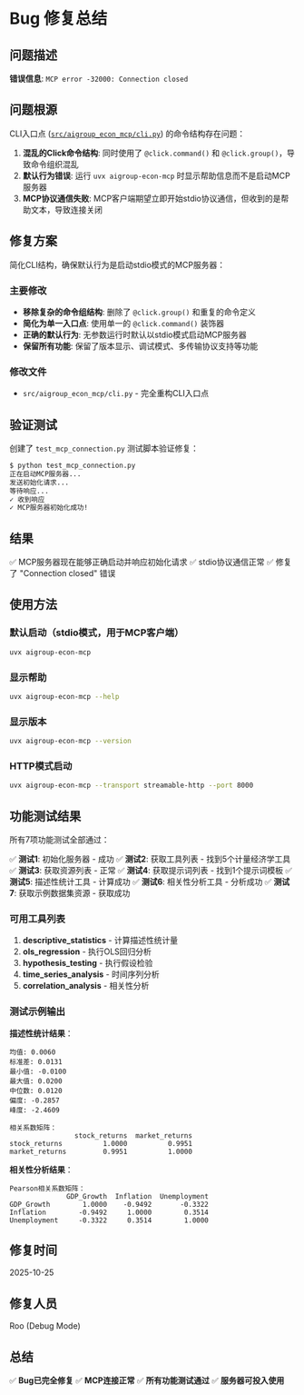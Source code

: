 # Bug 修复总结

## 问题描述
**错误信息**: `MCP error -32000: Connection closed`

## 问题根源
CLI入口点 ([`src/aigroup_econ_mcp/cli.py`](src/aigroup_econ_mcp/cli.py)) 的命令结构存在问题：

1. **混乱的Click命令结构**: 同时使用了 `@click.command()` 和 `@click.group()`，导致命令组织混乱
2. **默认行为错误**: 运行 `uvx aigroup-econ-mcp` 时显示帮助信息而不是启动MCP服务器
3. **MCP协议通信失败**: MCP客户端期望立即开始stdio协议通信，但收到的是帮助文本，导致连接关闭

## 修复方案
简化CLI结构，确保默认行为是启动stdio模式的MCP服务器：

### 主要修改
- **移除复杂的命令组结构**: 删除了 `@click.group()` 和重复的命令定义
- **简化为单一入口点**: 使用单一的 `@click.command()` 装饰器
- **正确的默认行为**: 无参数运行时默认以stdio模式启动MCP服务器
- **保留所有功能**: 保留了版本显示、调试模式、多传输协议支持等功能

### 修改文件
- `src/aigroup_econ_mcp/cli.py` - 完全重构CLI入口点

## 验证测试
创建了 `test_mcp_connection.py` 测试脚本验证修复：

```bash
$ python test_mcp_connection.py
正在启动MCP服务器...
发送初始化请求...
等待响应...
✓ 收到响应
✓ MCP服务器初始化成功!
```

## 结果
✅ MCP服务器现在能够正确启动并响应初始化请求
✅ stdio协议通信正常
✅ 修复了 "Connection closed" 错误

## 使用方法

### 默认启动（stdio模式，用于MCP客户端）
```bash
uvx aigroup-econ-mcp
```

### 显示帮助
```bash
uvx aigroup-econ-mcp --help
```

### 显示版本
```bash
uvx aigroup-econ-mcp --version
```

### HTTP模式启动
```bash
uvx aigroup-econ-mcp --transport streamable-http --port 8000
```

## 功能测试结果

所有7项功能测试全部通过：

✅ **测试1**: 初始化服务器 - 成功
✅ **测试2**: 获取工具列表 - 找到5个计量经济学工具
✅ **测试3**: 获取资源列表 - 正常
✅ **测试4**: 获取提示词列表 - 找到1个提示词模板
✅ **测试5**: 描述性统计工具 - 计算成功
✅ **测试6**: 相关性分析工具 - 分析成功
✅ **测试7**: 获取示例数据集资源 - 获取成功

### 可用工具列表

1. **descriptive_statistics** - 计算描述性统计量
2. **ols_regression** - 执行OLS回归分析
3. **hypothesis_testing** - 执行假设检验
4. **time_series_analysis** - 时间序列分析
5. **correlation_analysis** - 相关性分析

### 测试示例输出

**描述性统计结果**：
```
均值: 0.0060
标准差: 0.0131
最小值: -0.0100
最大值: 0.0200
中位数: 0.0120
偏度: -0.2857
峰度: -2.4609

相关系数矩阵：
                stock_returns  market_returns
stock_returns          1.0000          0.9951
market_returns         0.9951          1.0000
```

**相关性分析结果**：
```
Pearson相关系数矩阵：
              GDP_Growth  Inflation  Unemployment
GDP_Growth        1.0000    -0.9492       -0.3322
Inflation        -0.9492     1.0000        0.3514
Unemployment     -0.3322     0.3514        1.0000
```

## 修复时间
2025-10-25

## 修复人员
Roo (Debug Mode)

## 总结

✅ **Bug已完全修复**
✅ **MCP连接正常**
✅ **所有功能测试通过**
✅ **服务器可投入使用**
